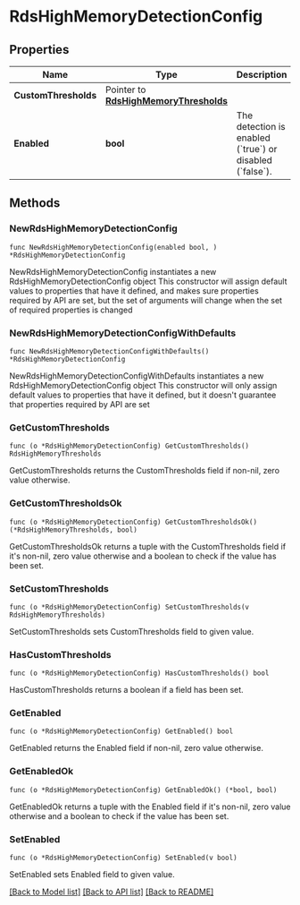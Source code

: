 # RdsHighMemoryDetectionConfig

## Properties

Name | Type | Description | Notes
------------ | ------------- | ------------- | -------------
**CustomThresholds** | Pointer to [**RdsHighMemoryThresholds**](RdsHighMemoryThresholds.md) |  | [optional] 
**Enabled** | **bool** | The detection is enabled (&#x60;true&#x60;) or disabled (&#x60;false&#x60;). | 

## Methods

### NewRdsHighMemoryDetectionConfig

`func NewRdsHighMemoryDetectionConfig(enabled bool, ) *RdsHighMemoryDetectionConfig`

NewRdsHighMemoryDetectionConfig instantiates a new RdsHighMemoryDetectionConfig object
This constructor will assign default values to properties that have it defined,
and makes sure properties required by API are set, but the set of arguments
will change when the set of required properties is changed

### NewRdsHighMemoryDetectionConfigWithDefaults

`func NewRdsHighMemoryDetectionConfigWithDefaults() *RdsHighMemoryDetectionConfig`

NewRdsHighMemoryDetectionConfigWithDefaults instantiates a new RdsHighMemoryDetectionConfig object
This constructor will only assign default values to properties that have it defined,
but it doesn't guarantee that properties required by API are set

### GetCustomThresholds

`func (o *RdsHighMemoryDetectionConfig) GetCustomThresholds() RdsHighMemoryThresholds`

GetCustomThresholds returns the CustomThresholds field if non-nil, zero value otherwise.

### GetCustomThresholdsOk

`func (o *RdsHighMemoryDetectionConfig) GetCustomThresholdsOk() (*RdsHighMemoryThresholds, bool)`

GetCustomThresholdsOk returns a tuple with the CustomThresholds field if it's non-nil, zero value otherwise
and a boolean to check if the value has been set.

### SetCustomThresholds

`func (o *RdsHighMemoryDetectionConfig) SetCustomThresholds(v RdsHighMemoryThresholds)`

SetCustomThresholds sets CustomThresholds field to given value.

### HasCustomThresholds

`func (o *RdsHighMemoryDetectionConfig) HasCustomThresholds() bool`

HasCustomThresholds returns a boolean if a field has been set.

### GetEnabled

`func (o *RdsHighMemoryDetectionConfig) GetEnabled() bool`

GetEnabled returns the Enabled field if non-nil, zero value otherwise.

### GetEnabledOk

`func (o *RdsHighMemoryDetectionConfig) GetEnabledOk() (*bool, bool)`

GetEnabledOk returns a tuple with the Enabled field if it's non-nil, zero value otherwise
and a boolean to check if the value has been set.

### SetEnabled

`func (o *RdsHighMemoryDetectionConfig) SetEnabled(v bool)`

SetEnabled sets Enabled field to given value.



[[Back to Model list]](../README.md#documentation-for-models) [[Back to API list]](../README.md#documentation-for-api-endpoints) [[Back to README]](../README.md)


